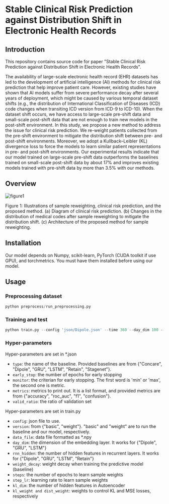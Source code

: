 
# Stable Clinical Risk Prediction against Distribution Shift in Electronic Health Records

## Introduction
This repository contains source code for paper "Stable Clinical Risk Prediction against Distribution Shift in Electronic Health Records".

The availability of large-scale electronic health record (EHR) datasets has led to the development of artificial intelligence (AI) methods for clinical risk prediction that help improve patient care.
However, existing studies have shown that AI models suffer from severe performance decay after several years of deployment, which might be caused by various temporal dataset shifts (e.g., the distribution of International Classification of Diseases (ICD) code changes when transiting ICD version from ICD-9 to ICD-10). When the dataset shift occurs, we have access to large-scale pre-shift data and small-scale post-shift data that are not enough to train new models in the post-shift environment.
In this study, we propose a new method to address the issue for clinical risk prediction. We re-weight patients collected from the pre-shift environment to mitigate the distribution shift between pre- and post-shift environments. Moreover, we adopt a Kullback–Leibler (KL) divergence loss to force the models to learn similar patient representations in pre- and post-shift environments.  Our experimental results indicate that our model trained on large-scale pre-shift data outperforms the baselines trained on small-scale post-shift data by about 17\% and improves existing models trained with pre-shift data by more than 3.5\% with our methods. 



## Overview
![figure1](https://user-images.githubusercontent.com/39074545/228349521-065e2897-2720-4d30-b9af-ba71f672afdc.png)


Figure 1: Illustrations of sample reweighting, clinical risk prediction, and the proposed method. (a) Diagram of clinical risk
prediction. (b) Changes in the distribution of medical codes after sample reweighting to mitigate the distribution shift. (c)
Architecture of the proposed method for sample reweighting.

## Installation

Our model depends on Numpy, scikit-learn, PyTorch (CUDA toolkit if use GPU), and torchmetrics. You must have them installed before using our model.



## Usage

### Preprocessing dataset
```python 
python preprocess/run_preprocessing.py
```

### Training and test
```python 
python train.py --config 'json/Dipole.json' --time 360 --day_dim 100 --rnn_hidden 200 --steps 500 --weight_decay 0.001 --step_lr 0.001 --target 'hf' --version 'weight' --dist_weight 1e+7 --kl_weight 1e+4 --kl_dim 64
```

### Hyper-parameters
Hyper-parameters are set in *.json
>
* `type`: the name of the baseline. Provided baselines are from {"Concare", "Dipole", "GRU", "LSTM", "Retain", "Stagenet"}.
* `early_stop`: the number of epochs for early stopping
* `monitor`: the criterian for early stopping. The first word is 'min' or 'max', the second one is metric.
* `metrics`: metrics to print out. It is a list format, and provided metrics are from {"accuracy", "roc_auc", "f1", "confusion"}.
* `valid_ratio`: the ratio of validation set


Hyper-parameters are set in train.py
>
* `config`: json file to use.
* `version`: from {"basic", "weight"}. "basic" and "weight" are to run the baseline and our model, respectively.
* `data_file`: data file formatted as *.npy 
* `day_dim`: the dimension of the embedding layer. It works for {"Dipole", "GRU", "LSTM"}
* `rnn_hidden`: the number of hidden features in recurrent layers. It works for {"Dipole", "GRU", "LSTM", "Retain"}
* `weight_decay`: weight decay when training the predictive model (baseline)
* `steps`: the number of epochs to learn sample weights
* `step_lr`: learning rate to learn sample weights
* `kl_dim`: the number of hidden features in Autoencoder
* `kl_weight and dist_weight`: weights to control KL and MSE losses, respectively
